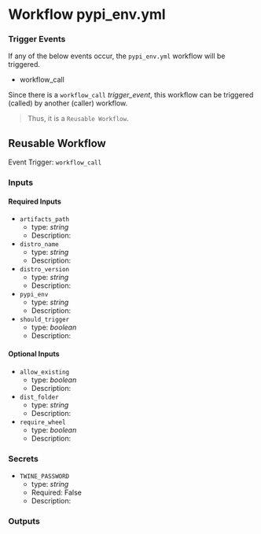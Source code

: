 # Workflow pypi_env.yml

### Trigger Events

If any of the below events occur, the `pypi_env.yml` workflow will be triggered.

- workflow_call

Since there is a `workflow_call` _trigger_event_, this workflow can be triggered (called) by another (caller) workflow.
> Thus, it is a `Reusable Workflow`.


## Reusable Workflow

Event Trigger: `workflow_call`

### Inputs

#### Required Inputs

- `artifacts_path`
    - type: _string_
    - Description: 
- `distro_name`
    - type: _string_
    - Description: 
- `distro_version`
    - type: _string_
    - Description: 
- `pypi_env`
    - type: _string_
    - Description: 
- `should_trigger`
    - type: _boolean_
    - Description: 

#### Optional Inputs

- `allow_existing`
    - type: _boolean_
    - Description: 
- `dist_folder`
    - type: _string_
    - Description: 
- `require_wheel`
    - type: _boolean_
    - Description: 

### Secrets

- `TWINE_PASSWORD`
    - type: _string_
    - Required: False
    - Description: 

### Outputs



